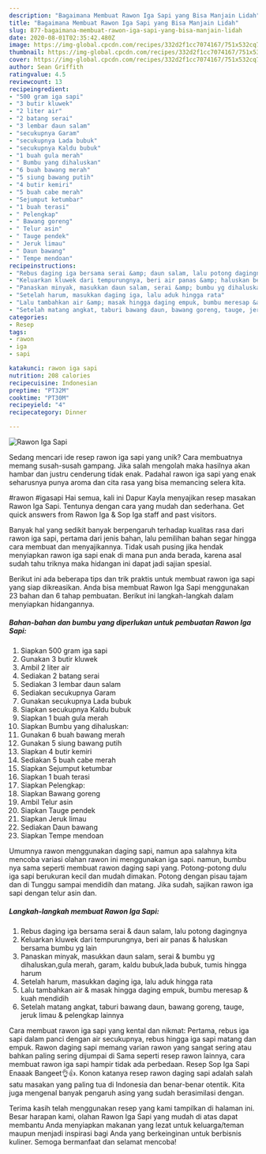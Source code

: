```yaml
---
description: "Bagaimana Membuat Rawon Iga Sapi yang Bisa Manjain Lidah"
title: "Bagaimana Membuat Rawon Iga Sapi yang Bisa Manjain Lidah"
slug: 877-bagaimana-membuat-rawon-iga-sapi-yang-bisa-manjain-lidah
date: 2020-08-01T02:35:42.480Z
image: https://img-global.cpcdn.com/recipes/332d2f1cc7074167/751x532cq70/rawon-iga-sapi-foto-resep-utama.jpg
thumbnail: https://img-global.cpcdn.com/recipes/332d2f1cc7074167/751x532cq70/rawon-iga-sapi-foto-resep-utama.jpg
cover: https://img-global.cpcdn.com/recipes/332d2f1cc7074167/751x532cq70/rawon-iga-sapi-foto-resep-utama.jpg
author: Sean Griffith
ratingvalue: 4.5
reviewcount: 13
recipeingredient:
- "500 gram iga sapi"
- "3 butir kluwek"
- "2 liter air"
- "2 batang serai"
- "3 lembar daun salam"
- "secukupnya Garam"
- "secukupnya Lada bubuk"
- "secukupnya Kaldu bubuk"
- "1 buah gula merah"
- " Bumbu yang dihaluskan"
- "6 buah bawang merah"
- "5 siung bawang putih"
- "4 butir kemiri"
- "5 buah cabe merah"
- "Sejumput ketumbar"
- "1 buah terasi"
- " Pelengkap"
- " Bawang goreng"
- " Telur asin"
- " Tauge pendek"
- " Jeruk limau"
- " Daun bawang"
- " Tempe mendoan"
recipeinstructions:
- "Rebus daging iga bersama serai &amp; daun salam, lalu potong dagingnya"
- "Keluarkan kluwek dari tempurungnya, beri air panas &amp; haluskan bersama bumbu yg lain"
- "Panaskan minyak, masukkan daun salam, serai &amp; bumbu yg dihaluskan,gula merah, garam, kaldu bubuk,lada bubuk, tumis hingga harum"
- "Setelah harum, masukkan daging iga, lalu aduk hingga rata"
- "Lalu tambahkan air &amp; masak hingga daging empuk, bumbu meresap &amp; kuah mendidih"
- "Setelah matang angkat, taburi bawang daun, bawang goreng, tauge, jeruk limau &amp; pelengkap lainnya"
categories:
- Resep
tags:
- rawon
- iga
- sapi

katakunci: rawon iga sapi 
nutrition: 208 calories
recipecuisine: Indonesian
preptime: "PT32M"
cooktime: "PT30M"
recipeyield: "4"
recipecategory: Dinner

---
```



![Rawon Iga Sapi](https://img-global.cpcdn.com/recipes/332d2f1cc7074167/751x532cq70/rawon-iga-sapi-foto-resep-utama.jpg)

Sedang mencari ide resep rawon iga sapi yang unik? Cara membuatnya memang susah-susah gampang. Jika salah mengolah maka hasilnya akan hambar dan justru cenderung tidak enak. Padahal rawon iga sapi yang enak seharusnya punya aroma dan cita rasa yang bisa memancing selera kita.

#rawon #igasapi Hai semua, kali ini Dapur Kayla menyajikan resep masakan Rawon Iga Sapi. Tentunya dengan cara yang mudah dan sederhana. Get quick answers from Rawon Iga &amp; Sop Iga staff and past visitors.

Banyak hal yang sedikit banyak berpengaruh terhadap kualitas rasa dari rawon iga sapi, pertama dari jenis bahan, lalu pemilihan bahan segar hingga cara membuat dan menyajikannya. Tidak usah pusing jika hendak menyiapkan rawon iga sapi enak di mana pun anda berada, karena asal sudah tahu triknya maka hidangan ini dapat jadi sajian spesial.


Berikut ini ada beberapa tips dan trik praktis untuk membuat rawon iga sapi yang siap dikreasikan. Anda bisa membuat Rawon Iga Sapi menggunakan 23 bahan dan 6 tahap pembuatan. Berikut ini langkah-langkah dalam menyiapkan hidangannya.

<!--inarticleads1-->

##### Bahan-bahan dan bumbu yang diperlukan untuk pembuatan Rawon Iga Sapi:

1. Siapkan 500 gram iga sapi
1. Gunakan 3 butir kluwek
1. Ambil 2 liter air
1. Sediakan 2 batang serai
1. Sediakan 3 lembar daun salam
1. Sediakan secukupnya Garam
1. Gunakan secukupnya Lada bubuk
1. Siapkan secukupnya Kaldu bubuk
1. Siapkan 1 buah gula merah
1. Siapkan  Bumbu yang dihaluskan:
1. Gunakan 6 buah bawang merah
1. Gunakan 5 siung bawang putih
1. Siapkan 4 butir kemiri
1. Sediakan 5 buah cabe merah
1. Siapkan Sejumput ketumbar
1. Siapkan 1 buah terasi
1. Siapkan  Pelengkap:
1. Siapkan  Bawang goreng
1. Ambil  Telur asin
1. Siapkan  Tauge pendek
1. Siapkan  Jeruk limau
1. Sediakan  Daun bawang
1. Siapkan  Tempe mendoan


Umumnya rawon menggunakan daging sapi, namun apa salahnya kita mencoba variasi olahan rawon ini menggunakan iga sapi. namun, bumbu nya sama seperti membuat rawon daging sapi yang. Potong-potong dulu iga sapi berukuran kecil dan mudah dimakan. Potong dengan pisau tajam dan di Tunggu sampai mendidih dan matang. Jika sudah, sajikan rawon iga sapi dengan telur asin dan. 

<!--inarticleads2-->

##### Langkah-langkah membuat Rawon Iga Sapi:

1. Rebus daging iga bersama serai &amp; daun salam, lalu potong dagingnya
1. Keluarkan kluwek dari tempurungnya, beri air panas &amp; haluskan bersama bumbu yg lain
1. Panaskan minyak, masukkan daun salam, serai &amp; bumbu yg dihaluskan,gula merah, garam, kaldu bubuk,lada bubuk, tumis hingga harum
1. Setelah harum, masukkan daging iga, lalu aduk hingga rata
1. Lalu tambahkan air &amp; masak hingga daging empuk, bumbu meresap &amp; kuah mendidih
1. Setelah matang angkat, taburi bawang daun, bawang goreng, tauge, jeruk limau &amp; pelengkap lainnya


Cara membuat rawon iga sapi yang kental dan nikmat: Pertama, rebus iga sapi dalam panci dengan air secukupnya, rebus hingga iga sapi matang dan empuk. Rawon daging sapi memang varian rawon yang sangat sering atau bahkan paling sering dijumpai di Sama seperti resep rawon lainnya, cara membuat rawon iga sapi hampir tidak ada perbedaan. Resep Sop Iga Sapi Enaaak Bangeet👌👍. Konon katanya resep rawon daging sapi adalah salah satu masakan yang paling tua di Indonesia dan benar-benar otentik. Kita juga mengenal banyak pengaruh asing yang sudah berasimilasi dengan. 

Terima kasih telah menggunakan resep yang kami tampilkan di halaman ini. Besar harapan kami, olahan Rawon Iga Sapi yang mudah di atas dapat membantu Anda menyiapkan makanan yang lezat untuk keluarga/teman maupun menjadi inspirasi bagi Anda yang berkeinginan untuk berbisnis kuliner. Semoga bermanfaat dan selamat mencoba!
